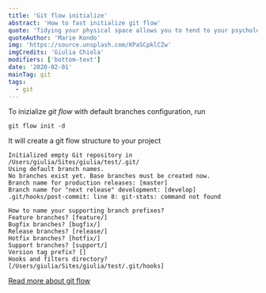 ```yaml
---
title: 'Git flow initialize'
abstract: 'How to fast initialize git flow'
quote: 'Tidying your physical space allows you to tend to your psychological space.'
quoteAuthor: 'Marie Kondo'
img: 'https://source.unsplash.com/KPaSCpklCZw'
imgCredits: 'Giulia Chiola'
modifiers: ['bottom-text']
date: '2020-02-01'
mainTag: git
tags:
  - git
---
```


To inizialize _git flow_ with default branches configuration, run

```shell
git flow init -d
```

It will create a git flow structure to your project

```shell
Initialized empty Git repository in /Users/giulia/Sites/giulia/test/.git/
Using default branch names.
No branches exist yet. Base branches must be created now.
Branch name for production releases: [master]
Branch name for "next release" development: [develop]
.git/hooks/post-commit: line 8: git-stats: command not found

How to name your supporting branch prefixes?
Feature branches? [feature/]
Bugfix branches? [bugfix/]
Release branches? [release/]
Hotfix branches? [hotfix/]
Support branches? [support/]
Version tag prefix? []
Hooks and filters directory? [/Users/giulia/Sites/giulia/test/.git/hooks]
```

[Read more about git flow]()
